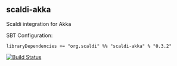 ## scaldi-akka

Scaldi integration for Akka

SBT Configuration:

    libraryDependencies += "org.scaldi" %% "scaldi-akka" % "0.3.2"

[![Build Status](https://travis-ci.org/scaldi/scaldi-akka.png)](https://travis-ci.org/scaldi/scaldi-akka)